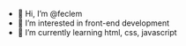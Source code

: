 - 👋 Hi, I’m @feclem
- 👀 I’m interested in front-end development
- 🌱 I’m currently learning html, css, javascript

<!---
feclem/feclem is a ✨ special ✨ repository because its `README.md` (this file) appears on your GitHub profile.
You can click the Preview link to take a look at your changes.
--->
